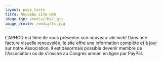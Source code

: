 ```yaml
---
layout: page_texte
titre: Nouveau site web
image_top: /media/1bv2.jpg
image_droite: /media/1s.jpg
---
```

L'APHCQ est fière de vous présenter son nouveau site web! Dans une facture visuelle renouvelée, le site offre une information complète et à jour sur notre Association. Il est désormais possible devenir membre de l'Association ou de s'inscire au Congrès annuel en ligne par PayPal.
